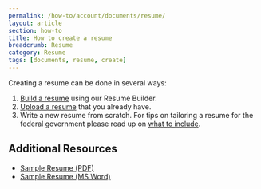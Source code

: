 ```yaml
---
permalink: /how-to/account/documents/resume/
layout: article
section: how-to
title: How to create a resume
breadcrumb: Resume
category: Resume
tags: [documents, resume, create]
---
```


Creating a resume can be done in several ways:

1. [Build a resume](build/) using our Resume Builder.
2. [Upload a resume](upload/) that you already have.
3. Write a new resume from scratch. For tips on tailoring a resume for the federal government please read up on [what to include](../../../../faq/application/documents/resume/what-to-include/).

## Additional Resources

* [Sample Resume (PDF)](sample-resume.pdf)
* [Sample Resume (MS Word)](sample-resume.docx)

